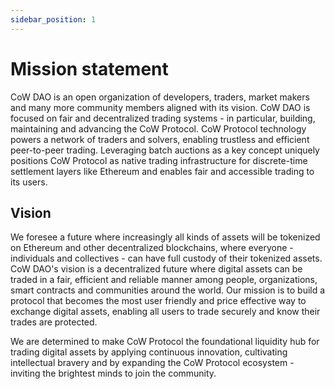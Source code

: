```yaml
---
sidebar_position: 1
---
```


# Mission statement

CoW DAO is an open organization of developers, traders, market makers and many more community members aligned with its vision. CoW DAO is focused on fair and decentralized trading systems - in particular, building, maintaining and advancing the CoW Protocol. CoW Protocol technology powers a network of traders and solvers, enabling trustless and efficient peer-to-peer trading. Leveraging batch auctions as a key concept uniquely positions CoW Protocol as native trading infrastructure for discrete-time settlement layers like Ethereum and enables fair and accessible trading to its users.

## Vision

We foresee a future where increasingly all kinds of assets will be tokenized on Ethereum and other decentralized blockchains, where everyone - individuals and collectives - can have full custody of their tokenized assets. CoW DAO's vision is a decentralized future where digital assets can be traded in a fair, efficient and reliable manner among people, organizations, smart contracts and communities around the world. Our mission is to build a protocol that becomes the most user friendly and price effective way to exchange digital assets, enabling all users to trade securely and know their trades are protected.

We are determined to make CoW Protocol the foundational liquidity hub for trading digital assets by applying continuous innovation, cultivating intellectual bravery and by expanding the CoW Protocol ecosystem - inviting the brightest minds to join the community.
